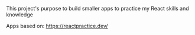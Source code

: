 This project's purpose to build smaller apps to practice my React skills and knowledge

Apps based on: https://reactpractice.dev/
